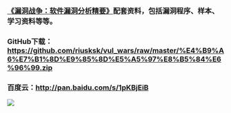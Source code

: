 ### [《漏洞战争：软件漏洞分析精要》](http://product.china-pub.com/4971073#qy)配套资料，包括漏洞程序、样本、学习资料等等。
### GitHub下载：https://github.com/riusksk/vul_wars/raw/master/%E4%B9%A6%E7%B1%8D%E9%85%8D%E5%A5%97%E8%B5%84%E6%96%99.zip
### 百度云：http://pan.baidu.com/s/1pKBjEiB

![](http://ww2.sinaimg.cn/large/7503f661gw1f5r5youazhj20tl0igtei.jpg)
